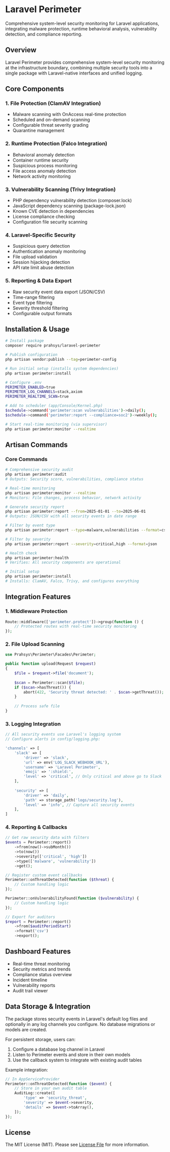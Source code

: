 # Laravel Perimeter

Comprehensive system-level security monitoring for Laravel applications, integrating malware protection, runtime behavioral analysis, vulnerability detection, and compliance reporting.

## Overview

Laravel Perimeter provides comprehensive system-level security monitoring at the infrastructure boundary, combining multiple security tools into a single package with Laravel-native interfaces and unified logging.

## Core Components

### 1. File Protection (ClamAV Integration)
- Malware scanning with OnAccess real-time protection
- Scheduled and on-demand scanning
- Configurable threat severity grading
- Quarantine management

### 2. Runtime Protection (Falco Integration)
- Behavioral anomaly detection
- Container runtime security
- Suspicious process monitoring
- File access anomaly detection
- Network activity monitoring

### 3. Vulnerability Scanning (Trivy Integration)
- PHP dependency vulnerability detection (composer.lock)
- JavaScript dependency scanning (package-lock.json)
- Known CVE detection in dependencies
- License compliance checking
- Configuration file security scanning

### 4. Laravel-Specific Security
- Suspicious query detection
- Authentication anomaly monitoring
- File upload validation
- Session hijacking detection
- API rate limit abuse detection

### 5. Reporting & Data Export
- Raw security event data export (JSON/CSV)
- Time-range filtering
- Event type filtering
- Severity threshold filtering
- Configurable output formats

## Installation & Usage

```bash
# Install package
composer require prahsys/laravel-perimeter

# Publish configuration
php artisan vendor:publish --tag=perimeter-config

# Run initial setup (installs system dependencies)
php artisan perimeter:install

# Configure .env
PERIMETER_ENABLED=true
PERIMETER_LOG_CHANNELS=stack,axiom
PERIMETER_REALTIME_SCAN=true

# Add to scheduler (app/Console/Kernel.php)
$schedule->command('perimeter:scan vulnerabilities')->daily();
$schedule->command('perimeter:report --compliance=soc2')->weekly();

# Start real-time monitoring (via supervisor)
php artisan perimeter:monitor --realtime
```

## Artisan Commands

### Core Commands
```bash
# Comprehensive security audit
php artisan perimeter:audit
# Outputs: Security score, vulnerabilities, compliance status

# Real-time monitoring
php artisan perimeter:monitor --realtime
# Monitors: File changes, process behavior, network activity

# Generate security report
php artisan perimeter:report --from=2025-01-01 --to=2025-06-01
# Outputs: JSON/CSV with all security events in date range

# Filter by event type
php artisan perimeter:report --type=malware,vulnerabilities --format=csv

# Filter by severity
php artisan perimeter:report --severity=critical,high --format=json

# Health check
php artisan perimeter:health
# Verifies: All security components are operational

# Initial setup
php artisan perimeter:install
# Installs: ClamAV, Falco, Trivy, and configures everything
```

## Integration Features

### 1. Middleware Protection
```php
Route::middleware(['perimeter.protect'])->group(function () {
    // Protected routes with real-time security monitoring
});
```

### 2. File Upload Scanning
```php
use Prahsys\Perimeter\Facades\Perimeter;

public function upload(Request $request)
{
    $file = $request->file('document');
    
    $scan = Perimeter::scan($file);
    if ($scan->hasThreat()) {
        abort(422, 'Security threat detected: ' . $scan->getThreat());
    }
    
    // Process safe file
}
```

### 3. Logging Integration
```php
// All security events use Laravel's logging system
// Configure alerts in config/logging.php:

'channels' => [
    'slack' => [
        'driver' => 'slack',
        'url' => env('LOG_SLACK_WEBHOOK_URL'),
        'username' => 'Laravel Perimeter',
        'emoji' => ':shield:',
        'level' => 'critical', // Only critical and above go to Slack
    ],
    
    'security' => [
        'driver' => 'daily',
        'path' => storage_path('logs/security.log'),
        'level' => 'info', // Capture all security events
    ],
]
```

### 4. Reporting & Callbacks
```php
// Get raw security data with filters
$events = Perimeter::report()
    ->from(now()->subMonth())
    ->to(now())
    ->severity(['critical', 'high'])
    ->type(['malware', 'vulnerability'])
    ->get();

// Register custom event callbacks
Perimeter::onThreatDetected(function ($threat) {
    // Custom handling logic
});

Perimeter::onVulnerabilityFound(function ($vulnerability) {
    // Custom handling logic
});

// Export for auditors
$report = Perimeter::report()
    ->from($auditPeriodStart)
    ->format('csv')
    ->export();
```

## Dashboard Features
- Real-time threat monitoring
- Security metrics and trends
- Compliance status overview
- Incident timeline
- Vulnerability reports
- Audit trail viewer

## Data Storage & Integration

The package stores security events in Laravel's default log files and optionally in any log channels you configure. No database migrations or models are created. 

For persistent storage, users can:
1. Configure a database log channel in Laravel
2. Listen to Perimeter events and store in their own models
3. Use the callback system to integrate with existing audit tables

Example integration:
```php
// In AppServiceProvider
Perimeter::onThreatDetected(function ($event) {
    // Store in your own audit table
    AuditLog::create([
        'type' => 'security_threat',
        'severity' => $event->severity,
        'details' => $event->toArray(),
    ]);
});
```

## License

The MIT License (MIT). Please see [License File](LICENSE) for more information.